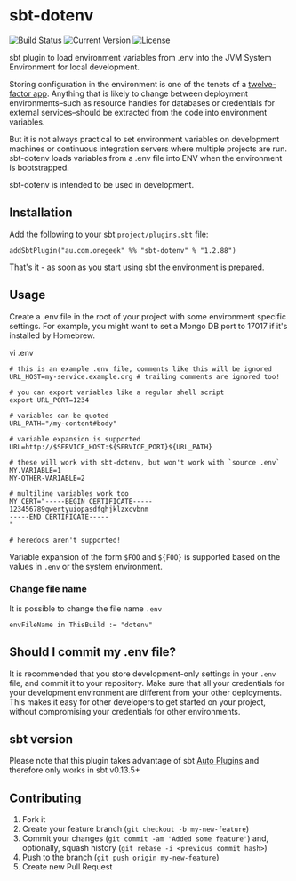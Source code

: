 # sbt-dotenv

[![Build Status](https://travis-ci.org/mefellows/sbt-dotenv.svg?branch=master)](https://travis-ci.org/mefellows/sbt-dotenv)
![Current Version](https://img.shields.io/badge/version-1.2.88-brightgreen.svg?style=flat "1.2.88")
[![License](https://img.shields.io/badge/license-MIT-blue.svg?style=flat "MIT")](LICENSE)

sbt plugin to load environment variables from .env into the JVM System Environment for local development.

Storing configuration in the environment is one of the tenets of a [twelve-factor app](http://www.12factor.net/). Anything that is likely to change between deployment environments–such as resource handles for databases or credentials for external services–should be extracted from the code into environment variables.

But it is not always practical to set environment variables on development machines or continuous integration servers where multiple projects are run. sbt-dotenv loads variables from a .env file into ENV when the environment is bootstrapped.

sbt-dotenv is intended to be used in development.

## Installation

Add the following to your sbt `project/plugins.sbt` file:

    addSbtPlugin("au.com.onegeek" %% "sbt-dotenv" % "1.2.88")

That's it - as soon as you start using sbt the environment is prepared.

## Usage

Create a .env file in the root of your project with some environment specific settings. For example, you might want to set a Mongo DB port to 17017 if it's installed by Homebrew.

vi .env

```
# this is an example .env file, comments like this will be ignored
URL_HOST=my-service.example.org # trailing comments are ignored too!

# you can export variables like a regular shell script
export URL_PORT=1234

# variables can be quoted
URL_PATH="/my-content#body"

# variable expansion is supported
URL=http://$SERVICE_HOST:${SERVICE_PORT}${URL_PATH}

# these will work with sbt-dotenv, but won't work with `source .env`
MY.VARIABLE=1
MY-OTHER-VARIABLE=2

# multiline variables work too
MY_CERT="-----BEGIN CERTIFICATE-----
123456789qwertyuiopasdfghjklzxcvbnm
-----END CERTIFICATE-----
"

# heredocs aren't supported!
```

Variable expansion of the form `$FOO` and `${FOO}` is supported based on the values in `.env` or the system environment.

### Change file name
It is possible to change the file name `.env`
```
envFileName in ThisBuild := "dotenv"
```

## Should I commit my .env file?

It is recommended that you store development-only settings in your `.env` file, and commit it to your repository. Make sure that all your credentials for your development environment are different from your other deployments. This makes it easy for other developers to get started on your project, without compromising your credentials for other environments.

## sbt version

Please note that this plugin takes advantage of sbt [Auto Plugins](http://www.scala-sbt.org/0.13/docs/Plugins.html) and therefore only works in sbt v0.13.5+

## Contributing

1. Fork it
2. Create your feature branch (`git checkout -b my-new-feature`)
3. Commit your changes (`git commit -am 'Added some feature'`) and, optionally, squash history (`git rebase -i <previous commit hash>`)
4. Push to the branch (`git push origin my-new-feature`)
5. Create new Pull Request

